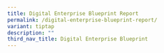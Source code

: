 ```yaml
---
title: Digital Enterprise Blueprint Report
permalink: /digital-enterprise-blueprint-report/
variant: tiptap
description: ""
third_nav_title: Digital Enterprise Blueprint
---
```

<p></p>